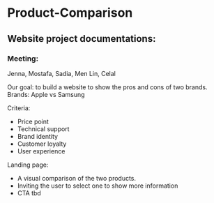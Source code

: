 # Product-Comparison
## Website project documentations:
### Meeting:
Jenna, Mostafa, Sadia, Men Lin, Celal

Our goal: to build a website to show the pros and cons of two brands.
Brands: Apple vs Samsung

Criteria:
* Price point
* Technical support
* Brand identity
* Customer loyalty
* User experience

Landing page:
* A visual comparison of the two products.
* Inviting the user to select one to show more information
* CTA tbd
